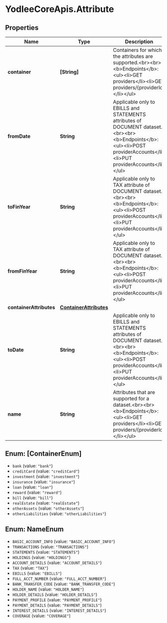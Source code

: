 # YodleeCoreApis.Attribute

## Properties
Name | Type | Description | Notes
------------ | ------------- | ------------- | -------------
**container** | **[String]** | Containers for which the attributes are supported.&lt;br&gt;&lt;br&gt;&lt;b&gt;Endpoints&lt;/b&gt;:&lt;ul&gt;&lt;li&gt;GET providers&lt;/li&gt;&lt;li&gt;GET providers/{providerId}&lt;/li&gt;&lt;/ul&gt; | [optional] 
**fromDate** | **String** | Applicable only to EBILLS and STATEMENTS attributes of DOCUMENT dataset.&lt;br&gt;&lt;br&gt;&lt;b&gt;Endpoints&lt;/b&gt;:&lt;ul&gt;&lt;li&gt;POST providerAccounts&lt;/li&gt;&lt;li&gt;PUT providerAccounts&lt;/li&gt;&lt;/ul&gt; | [optional] 
**toFinYear** | **String** | Applicable only to TAX attribute of DOCUMENT dataset.&lt;br&gt;&lt;br&gt;&lt;b&gt;Endpoints&lt;/b&gt;:&lt;ul&gt;&lt;li&gt;POST providerAccounts&lt;/li&gt;&lt;li&gt;PUT providerAccounts&lt;/li&gt;&lt;/ul&gt; | [optional] 
**fromFinYear** | **String** | Applicable only to TAX attribute of DOCUMENT dataset.&lt;br&gt;&lt;br&gt;&lt;b&gt;Endpoints&lt;/b&gt;:&lt;ul&gt;&lt;li&gt;POST providerAccounts&lt;/li&gt;&lt;li&gt;PUT providerAccounts&lt;/li&gt;&lt;/ul&gt; | [optional] 
**containerAttributes** | [**ContainerAttributes**](ContainerAttributes.md) |  | [optional] 
**toDate** | **String** | Applicable only to EBILLS and STATEMENTS attributes of DOCUMENT dataset.&lt;br&gt;&lt;br&gt;&lt;b&gt;Endpoints&lt;/b&gt;:&lt;ul&gt;&lt;li&gt;POST providerAccounts&lt;/li&gt;&lt;li&gt;PUT providerAccounts&lt;/li&gt;&lt;/ul&gt; | [optional] 
**name** | **String** | Attributes that are supported for a dataset.&lt;br&gt;&lt;br&gt;&lt;b&gt;Endpoints&lt;/b&gt;:&lt;ul&gt;&lt;li&gt;GET providers&lt;/li&gt;&lt;li&gt;GET providers/{providerId}&lt;/li&gt;&lt;/ul&gt; | [optional] 

<a name="[ContainerEnum]"></a>
## Enum: [ContainerEnum]

* `bank` (value: `"bank"`)
* `creditCard` (value: `"creditCard"`)
* `investment` (value: `"investment"`)
* `insurance` (value: `"insurance"`)
* `loan` (value: `"loan"`)
* `reward` (value: `"reward"`)
* `bill` (value: `"bill"`)
* `realEstate` (value: `"realEstate"`)
* `otherAssets` (value: `"otherAssets"`)
* `otherLiabilities` (value: `"otherLiabilities"`)


<a name="NameEnum"></a>
## Enum: NameEnum

* `BASIC_ACCOUNT_INFO` (value: `"BASIC_ACCOUNT_INFO"`)
* `TRANSACTIONS` (value: `"TRANSACTIONS"`)
* `STATEMENTS` (value: `"STATEMENTS"`)
* `HOLDINGS` (value: `"HOLDINGS"`)
* `ACCOUNT_DETAILS` (value: `"ACCOUNT_DETAILS"`)
* `TAX` (value: `"TAX"`)
* `EBILLS` (value: `"EBILLS"`)
* `FULL_ACCT_NUMBER` (value: `"FULL_ACCT_NUMBER"`)
* `BANK_TRANSFER_CODE` (value: `"BANK_TRANSFER_CODE"`)
* `HOLDER_NAME` (value: `"HOLDER_NAME"`)
* `HOLDER_DETAILS` (value: `"HOLDER_DETAILS"`)
* `PAYMENT_PROFILE` (value: `"PAYMENT_PROFILE"`)
* `PAYMENT_DETAILS` (value: `"PAYMENT_DETAILS"`)
* `INTEREST_DETAILS` (value: `"INTEREST_DETAILS"`)
* `COVERAGE` (value: `"COVERAGE"`)

